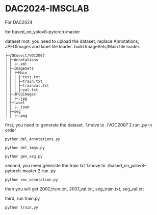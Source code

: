 # DAC2024-IMSCLAB

For DAC2024

for based_on_yolov8-pytorch-master


dataset root:
you need to upload the dataset, replace Annotations, JPEGImages and label file loader.
build ImageSets/Main file loader.
```
├─VOCdevit/VOC2007
│ ├─Annotations
│ │ ├─.xml
│ ├─ImageSets
│ │ ├─Main
│ │ │ ├─test.txt
│ │ │ ├─train.txt
│ │ │ ├─trainval.txt
│ │ │ ├─val.txt
│ ├─JPEGImages
│ │ ├─.jpg
│ ├─label
│ │ ├─.json
│ ├─seg
│ │ ├─.png
```

first, you need to generate the dataset.
1.move to ./VOC2007
2.run .py in order
```
python del_Annotations.py
```

```
python del_imgs.py
```

```
python gen_seg.py
```

second, you need generate the train txt
1.move to ./based_on_yolov8-pytorch-master
2.run .py
```
python voc_annotation.py
```
then you will get 2007_train.txt, 2007_val.txt, seg_train.txt, seg_val.txt

third, run train.py
```
python train.py
```


